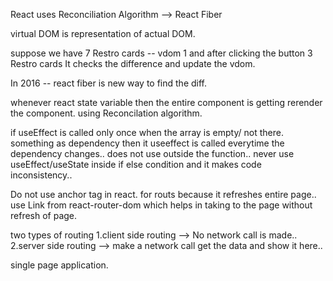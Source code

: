 React uses Reconciliation Algorithm --> React Fiber 

virtual DOM is representation of actual DOM. 

suppose we have 7 Restro cards -- vdom 1 and after clicking the button 3 Restro cards It checks the difference and update the vdom.

In 2016 --  react fiber is new way to find the diff.

whenever react state variable then the entire component is getting rerender the component. using Reconcilation algorithm.

if useEffect is called only once when the array is empty/ not there. something as dependency then it useeffect is called everytime the dependency changes.. does not use outside the function.. never use useEffect/useState inside if else condition and it makes code inconsistency.. 

Do not use anchor tag in react. for routs because it refreshes entire page.. use Link from react-router-dom which helps in taking to the page without refresh of page.

two types of routing 
1.client side routing --> No network call is made..
2.server side routing -->  make a network call get the data and show it here..

single page application.